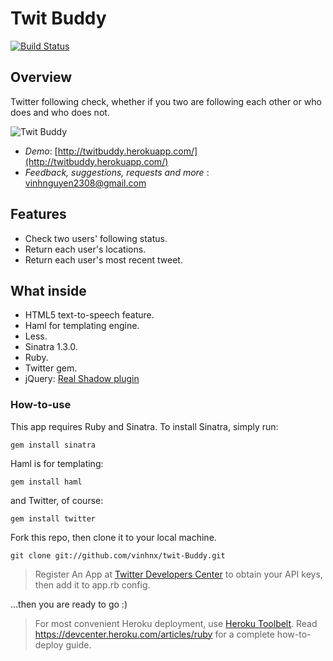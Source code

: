 # Twit Buddy

[![Build Status](https://secure.travis-ci.org/[vinhnx]/[twit-buddy].png)](http://travis-ci.org/[vinhnx]/[twit-buddy])

## Overview
Twitter following check, whether if you two are following each other or who does and who does not.

![Twit Buddy](http://imgur.com/RuL3Y.png)

* *Demo*: [http://twitbuddy.herokuapp.com/](http://twitbuddy.herokuapp.com/)
* *Feedback, suggestions, requests and more* : vinhnguyen2308@gmail.com

## Features

* Check two users' following status.
* Return each user's locations.
* Return each user's most recent tweet.

## What inside

* HTML5 text-to-speech feature.
* Haml for templating engine.
* Less.
* Sinatra 1.3.0.
* Ruby.
* Twitter gem.
* jQuery: [Real Shadow plugin](http://indamix.github.com/real-shadow/) 

### How-to-use

This app requires Ruby and Sinatra. To install Sinatra, simply run:

`gem install sinatra`

Haml is for templating:

`gem install haml`

and Twitter, of course:

`gem install twitter`

Fork this repo, then clone it to your local machine.

`git clone git://github.com/vinhnx/twit-Buddy.git`

> Register An App at [Twitter Developers Center](https://dev.twitter.com/apps) to obtain your API keys, then add it to app.rb config.

...then you are ready to go :)

> For most convenient Heroku deployment, use [Heroku Toolbelt](https://toolbelt.heroku.com). 
> Read https://devcenter.heroku.com/articles/ruby for a complete how-to-deploy guide.